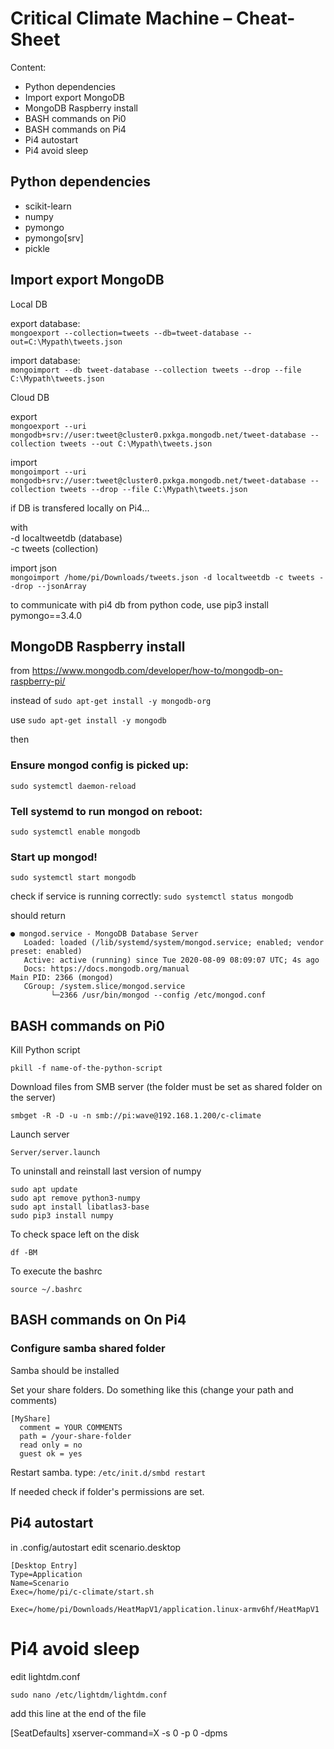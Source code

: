 # Critical Climate Machine – Cheat-Sheet

Content:

- Python dependencies
- Import export MongoDB
- MongoDB Raspberry install
- BASH commands on Pi0
- BASH commands on Pi4
- Pi4 autostart
- Pi4 avoid sleep

## Python dependencies

* scikit-learn  
* numpy  
* pymongo  
* pymongo[srv]
* pickle

## Import export MongoDB

Local DB

export database:  
`mongoexport --collection=tweets --db=tweet-database --out=C:\Mypath\tweets.json`

import database:  
`mongoimport --db tweet-database --collection tweets --drop --file C:\Mypath\tweets.json`

Cloud DB

export  
`mongoexport --uri mongodb+srv://user:tweet@cluster0.pxkga.mongodb.net/tweet-database --collection tweets --out C:\Mypath\tweets.json`

import  
`mongoimport --uri mongodb+srv://user:tweet@cluster0.pxkga.mongodb.net/tweet-database --collection tweets --drop --file C:\Mypath\tweets.json`

if DB is transfered locally on Pi4...

with  
-d localtweetdb (database)  
-c tweets (collection)

import json  
`mongoimport /home/pi/Downloads/tweets.json -d localtweetdb -c tweets --drop --jsonArray`

to communicate with pi4 db from python code, use pip3 install pymongo==3.4.0

## MongoDB Raspberry install

from https://www.mongodb.com/developer/how-to/mongodb-on-raspberry-pi/

instead of `sudo apt-get install -y mongodb-org`

use `sudo apt-get install -y mongodb`

then

### Ensure mongod config is picked up:
`sudo systemctl daemon-reload`

### Tell systemd to run mongod on reboot:
`sudo systemctl enable mongodb`

### Start up mongod!
`sudo systemctl start mongodb`

check if service is running correctly: `sudo systemctl status mongodb`

should return

```
● mongod.service - MongoDB Database Server
   Loaded: loaded (/lib/systemd/system/mongod.service; enabled; vendor preset: enabled)
   Active: active (running) since Tue 2020-08-09 08:09:07 UTC; 4s ago
   Docs: https://docs.mongodb.org/manual
Main PID: 2366 (mongod)
   CGroup: /system.slice/mongod.service
         └─2366 /usr/bin/mongod --config /etc/mongod.conf
```

## BASH commands on Pi0

Kill Python script

`pkill -f name-of-the-python-script`

Download files from SMB server (the folder must be set as shared folder on the server)

`smbget -R -D -u -n smb://pi:wave@192.168.1.200/c-climate`

Launch server

`Server/server.launch`

To uninstall and reinstall last version of numpy

```
sudo apt update
sudo apt remove python3-numpy
sudo apt install libatlas3-base
sudo pip3 install numpy
```
To check space left on the disk

`df -BM`

To execute the bashrc

`source ~/.bashrc`

## BASH commands on On Pi4

### Configure samba shared folder

Samba should be installed

Set your share folders. Do something like this (change your path and comments)

```
[MyShare]
  comment = YOUR COMMENTS
  path = /your-share-folder
  read only = no
  guest ok = yes
```
Restart samba. type: `/etc/init.d/smbd restart`

If needed check if folder's permissions are set.

## Pi4 autostart

in .config/autostart edit scenario.desktop

```
[Desktop Entry]
Type=Application
Name=Scenario
Exec=/home/pi/c-climate/start.sh
```

```
Exec=/home/pi/Downloads/HeatMapV1/application.linux-armv6hf/HeatMapV1
```

# Pi4 avoid sleep

edit lightdm.conf

`sudo nano /etc/lightdm/lightdm.conf`

add this line at the end of the file

[SeatDefaults]
xserver-command=X -s 0 -p 0 -dpms
